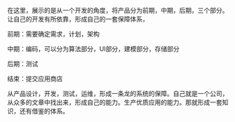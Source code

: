 在这里，展示的是从一个开发的角度，将产品分为前期，中期，后期，三个部分。让自己的开发有所依靠，形成自己的一套保障体系，

前期：需要确定需求，计划，架构

中期：编码，可以分为算法部分，UI部分，建模部分，存储部分

后期：测试

结束：提交应用商店



从产品设计，开发，测试，运维，形成一条龙的系统的保障。自己就是一个公司，从众多的文章中找出来，形成自己的能力。生产优质应用的能力。那就形成一套知识，还有借鉴的体系。